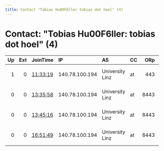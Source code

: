 ```yaml
---
title: Contact "Tobias Hu00F6ller tobias dot hoel" (4)
---
```


# Contact: "Tobias Hu00F6ller: tobias dot hoel" (4)

|   Up |   Ext | JoinTime                                                                                            | IP             | AS              | CC   |   ORp |   Dirp | OS    | Version           | Nickname          |   eFamMembers |
|-----:|------:|:----------------------------------------------------------------------------------------------------|:---------------|:----------------|:-----|------:|-------:|:------|:------------------|:------------------|--------------:|
|    1 |     0 | [11:33:19](https://metrics.torproject.org/rs.html#details/8A454FBD810A365CA5E2E97E98AE250EAE8FCA71) | 140.78.100.194 | University Linz | at   |   443 |      0 | Linux | 0.4.6.0-alpha-dev | INSResearchRelay2 |             1 |
|    0 |     0 | [13:35:58](https://metrics.torproject.org/rs.html#details/31708B525FC881C975F22998B8C92F584AC90872) | 140.78.100.194 | University Linz | at   |  8443 |      0 | Linux | 0.4.6.0-alpha-dev | INSResearchRelay1 |             1 |
|    0 |     0 | [13:45:16](https://metrics.torproject.org/rs.html#details/C50BDBE2E60B0A5BC046A5CD6C5EF963AFDD5C9B) | 140.78.100.194 | University Linz | at   |  8443 |      0 | Linux | 0.4.6.0-alpha-dev | INSResearchRelay1 |             1 |
|    0 |     0 | [16:51:49](https://metrics.torproject.org/rs.html#details/B61BDF42BE7BA031A3EEA42B8F4946E92934CCED) | 140.78.100.194 | University Linz | at   |  8443 |      0 | Linux | 0.4.6.0-alpha-dev | INSResearchRelay1 |             1 |
